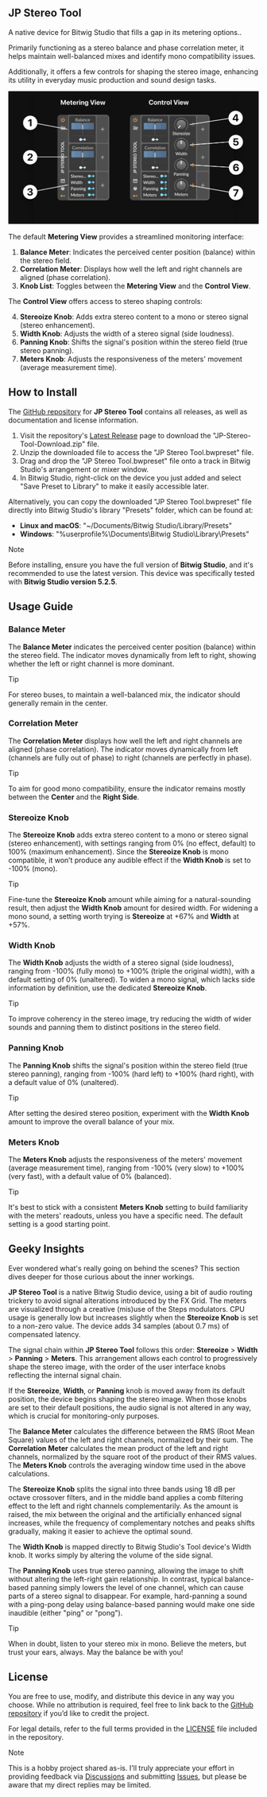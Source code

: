 ## JP Stereo Tool

A native device for Bitwig Studio that fills a gap in its metering options..

Primarily functioning as a stereo balance and phase correlation meter, it helps maintain well-balanced mixes and identify mono compatibility issues.

Additionally, it offers a few controls for shaping the stereo image, enhancing its utility in everyday music production and sound design tasks.

![User Interface Overview](https://github.com/JanuszPelc/StereoTool/raw/main/Assets/Images/Overview.png)

The default **Metering View** provides a streamlined monitoring interface:

1. **Balance Meter**: Indicates the perceived center position (balance) within the stereo field.
2. **Correlation Meter**: Displays how well the left and right channels are aligned (phase correlation).
3. **Knob List**: Toggles between the **Metering View** and the **Control View**.

The **Control View** offers access to stereo shaping controls:

4. **Stereoize Knob**: Adds extra stereo content to a mono or stereo signal (stereo enhancement).
5. **Width Knob**: Adjusts the width of a stereo signal (side loudness).
6. **Panning Knob**: Shifts the signal's position within the stereo field (true stereo panning).
7. **Meters Knob**: Adjusts the responsiveness of the meters' movement (average measurement time).

## How to Install

The [GitHub repository](https://github.com/JanuszPelc/StereoTool) for **JP Stereo Tool** contains all releases, as well as documentation and license information.

1. Visit the repository's [Latest Release](https://github.com/JanuszPelc/StereoTool/releases/latest) page to download the "JP-Stereo-Tool-Download.zip" file.
2. Unzip the downloaded file to access the "JP Stereo Tool.bwpreset" file.
3. Drag and drop the "JP Stereo Tool.bwpreset" file onto a track in Bitwig Studio's arrangement or mixer window.
4. In Bitwig Studio, right-click on the device you just added and select "Save Preset to Library" to make it easily accessible later.

Alternatively, you can copy the downloaded "JP Stereo Tool.bwpreset" file directly into Bitwig Studio's library "Presets" folder, which can be found at:

- **Linux and macOS**: "~/Documents/Bitwig Studio/Library/Presets"
- **Windows**: "%userprofile%\Documents\Bitwig Studio\Library\Presets"

> [!NOTE]
> Before installing, ensure you have the full version of **Bitwig Studio**, and it's recommended to use the latest version. This device was specifically tested with **Bitwig Studio version 5.2.5**.

## Usage Guide

### Balance Meter

The **Balance Meter** indicates the perceived center position (balance) within the stereo field. The indicator moves dynamically from left to right, showing whether the left or right channel is more dominant.

> [!TIP]
> For stereo buses, to maintain a well-balanced mix, the indicator should generally remain in the center.

### Correlation Meter

The **Correlation Meter** displays how well the left and right channels are aligned (phase correlation). The indicator moves dynamically from left (channels are fully out of phase) to right (channels are perfectly in phase).

> [!TIP]
> To aim for good mono compatibility, ensure the indicator remains mostly between the **Center** and the **Right Side**.

### Stereoize Knob

The **Stereoize Knob** adds extra stereo content to a mono or stereo signal (stereo enhancement), with settings ranging from 0% (no effect, default) to 100% (maximum enhancement). Since the **Stereoize Knob** is mono compatible, it won’t produce any audible effect if the **Width Knob** is set to -100% (mono).

> [!TIP]
> Fine-tune the **Stereoize Knob** amount while aiming for a natural-sounding result, then adjust the **Width Knob** amount for desired width. For widening a mono sound, a setting worth trying is **Stereoize** at +67% and **Width** at +57%.

### Width Knob

The **Width Knob** adjusts the width of a stereo signal (side loudness), ranging from -100% (fully mono) to +100% (triple the original width), with a default setting of 0% (unaltered). To widen a mono signal, which lacks side information by definition, use the dedicated **Stereoize Knob**.

> [!TIP]
> To improve coherency in the stereo image, try reducing the width of wider sounds and panning them to distinct positions in the stereo field.

### Panning Knob

The **Panning Knob** shifts the signal's position within the stereo field (true stereo panning), ranging from -100% (hard left) to +100% (hard right), with a default value of 0% (unaltered).

> [!TIP]
> After setting the desired stereo position, experiment with the **Width Knob** amount to improve the overall balance of your mix.

### Meters Knob

The **Meters Knob** adjusts the responsiveness of the meters' movement (average measurement time), ranging from -100% (very slow) to +100% (very fast), with a default value of 0% (balanced).

> [!TIP]
> It's best to stick with a consistent **Meters Knob** setting to build familiarity with the meters' readouts, unless you have a specific need. The default setting is a good starting point.

## Geeky Insights

Ever wondered what's really going on behind the scenes? This section dives deeper for those curious about the inner workings.

**JP Stereo Tool** is a native Bitwig Studio device, using a bit of audio routing trickery to avoid signal alterations introduced by the FX Grid. The meters are visualized through a creative (mis)use of the Steps modulators. CPU usage is generally low but increases slightly when the **Stereoize Knob** is set to a non-zero value. The device adds 34 samples (about 0.7 ms) of compensated latency.

The signal chain within **JP Stereo Tool** follows this order: **Stereoize** > **Width** > **Panning** > **Meters**. This arrangement allows each control to progressively shape the stereo image, with the order of the user interface knobs reflecting the internal signal chain.

If the **Stereoize**, **Width**, or **Panning** knob is moved away from its default position, the device begins shaping the stereo image. When those knobs are set to their default positions, the audio signal is not altered in any way, which is crucial for monitoring-only purposes.

The **Balance Meter** calculates the difference between the RMS (Root Mean Square) values of the left and right channels, normalized by their sum. The **Correlation Meter** calculates the mean product of the left and right channels, normalized by the square root of the product of their RMS values. The **Meters Knob** controls the averaging window time used in the above calculations.

The **Stereoize Knob** splits the signal into three bands using 18 dB per octave crossover filters, and in the middle band applies a comb filtering effect to the left and right channels complementarily. As the amount is raised, the mix between the original and the artificially enhanced signal increases, while the frequency of complementary notches and peaks shifts gradually, making it easier to achieve the optimal sound.

The **Width Knob** is mapped directly to Bitwig Studio's Tool device's Width knob. It works simply by altering the volume of the side signal.

The **Panning Knob** uses true stereo panning, allowing the image to shift without altering the left-right gain relationship. In contrast, typical balance-based panning simply lowers the level of one channel, which can cause parts of a stereo signal to disappear. For example, hard-panning a sound with a ping-pong delay using balance-based panning would make one side inaudible (either "ping" or "pong").

> [!TIP]
> When in doubt, listen to your stereo mix in mono. Believe the meters, but trust your ears, always. May the balance be with you!

## License

You are free to use, modify, and distribute this device in any way you choose. While no attribution is required, feel free to link back to the [GitHub repository](https://github.com/JanuszPelc/StereoTool) if you’d like to credit the project.

For legal details, refer to the full terms provided in the [LICENSE](https://github.com/JanuszPelc/StereoTool/blob/main/LICENSE) file included in the repository.

> [!NOTE]
> This is a hobby project shared as-is. I'll truly appreciate your effort in providing feedback via [Discussions](https://github.com/JanuszPelc/StereoTool/discussions) and submitting [Issues](https://github.com/JanuszPelc/StereoTool/issues), but please be aware that my direct replies may be limited.
